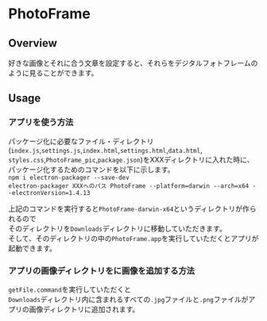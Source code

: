 # PhotoFrame

## Overview
好きな画像とそれに合う文章を設定すると、それらをデジタルフォトフレームのように見ることができます。

## Usage

### アプリを使う方法
パッケージ化に必要なファイル・ディレクトリ(`index.js`,`settings.js`,`index.html`,`settings.html`,`data.html`,
`styles.css`,`PhotoFrame_pic`,`package.json`)をXXXディレクトリに入れた時に、パッケージ化するためのコマンドを以下に示します。  
`npm i electron-packager --save-dev`  
`electron-packager XXXへのパス PhotoFrame --platform=darwin --arch=x64 --electronVersion=1.4.13`

上記のコマンドを実行すると`PhotoFrame-darwin-x64`というディレクトリが作られるので  
そのディレクトリを`Downloads`ディレクトリに移動していただきます。  
そして、そのディレクトリの中の`PhotoFrame.app`を実行していただくとアプリが起動できます。

### アプリの画像ディレクトリをに画像を追加する方法
`getFile.command`を実行していただくと  
`Downloads`ディレクトリ内に含まれるすべての`.jpg`ファイルと`.png`ファイルがアプリの画像ディレクトリに追加されます。
